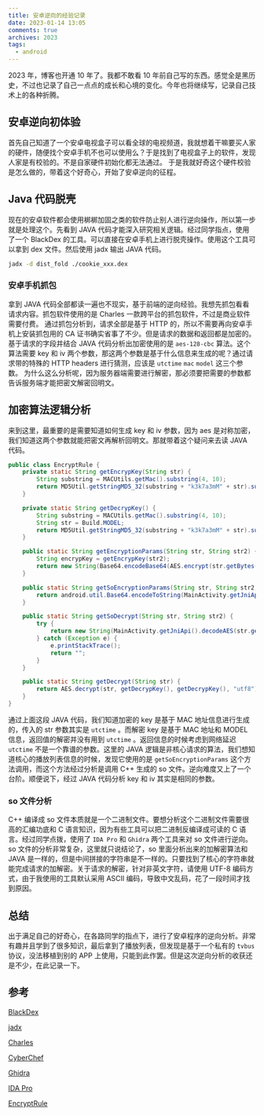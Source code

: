 ```yaml
---
title: 安卓逆向的经验记录
date: 2023-01-14 13:05
comments: true
archives: 2023
tags:
  - android
---
```


2023 年，博客也开通 10 年了。我都不敢看 10 年前自己写的东西。感觉全是黑历史，不过也记录了自己一点点的成长和心境的变化。今年也将继续写，记录自己技术上的各种折腾。

## 安卓逆向初体验

首先自己知道了一个安卓电视盒子可以看全球的电视频道，我就想着干嘛要买人家的硬件，随便找个安卓手机不也可以使用么？于是找到了电视盒子上的软件，发现人家是有校验的。不是自家硬件初始化都无法通过。
于是我就好奇这个硬件校验是怎么做的，带着这个好奇心，开始了安卓逆向的征程。

## Java 代码脱壳

现在的安卓软件都会使用梆梆加固之类的软件防止别人进行逆向操作，所以第一步就是处理这个。先看到 JAVA 代码才能深入研究相关逻辑。经过同学指点，使用了一个 BlackDex 的工具。可以直接在安卓手机上进行脱壳操作。使用这个工具可以拿到 dex 文件。然后使用 jadx 输出 JAVA 代码。

```bash
jadx -d dist_fold ./cookie_xxx.dex
```

### 安卓手机抓包

拿到 JAVA 代码全部都读一遍也不现实，基于前端的逆向经验。我想先抓包看看请求内容。抓包软件使用的是 Charles 一款跨平台的抓包软件，不过是商业软件需要付费。
通过抓包分析到，请求全部是基于 HTTP 的，所以不需要再向安卓手机上安装抓包用的 CA 证书确实省事了不少。但是请求的数据和返回都是加密的。基于请求的字段并结合 JAVA 代码分析出加密使用的是 `aes-128-cbc` 算法。这个算法需要 key 和 iv 两个参数，那这两个参数是基于什么信息来生成的呢？通过请求带的特殊的 HTTP headers 进行猜测，应该是 `utctime` `mac` `model` 这三个参数。
为什么这么分析呢，因为服务器端需要进行解密，那必须要把需要的参数都告诉服务端才能把密文解密回明文。

## 加密算法逻辑分析

来到这里，最重要的是需要知道如何生成 key 和 iv 参数，因为 aes 是对称加密，我们知道这两个参数就能把密文再解析回明文。那就带着这个疑问来去读 JAVA 代码。

```java
public class EncryptRule {
    private static String getEncrypKey(String str) {
        String substring = MACUtils.getMac().substring(4, 10);
        return MD5Util.getStringMD5_32(substring + "k3k7a3mM" + str).substring(8, 24);
    }

    private static String getDecrypKey() {
        String substring = MACUtils.getMac().substring(4, 10);
        String str = Build.MODEL;
        return MD5Util.getStringMD5_32(substring + "k3k7a3mM" + str).substring(8, 24);
    }

    public static String getEncryptionParams(String str, String str2) {
        String encrypKey = getEncrypKey(str2);
        return new String(Base64.encodeBase64(AES.encrypt(str.getBytes(), encrypKey.getBytes(), encrypKey.getBytes())));
    }

    public static String getSoEncryptionParams(String str, String str2, String str3) {
        return android.util.Base64.encodeToString(MainActivity.getJniApi().encodeAES(str.getBytes(), str3.getBytes(), str2.getBytes()), 2);
    }

    public static String getSoDecrypt(String str, String str2) {
        try {
            return new String(MainActivity.getJniApi().decodeAES(str.getBytes(), android.util.Base64.decode(str2.getBytes(), 2)));
        } catch (Exception e) {
            e.printStackTrace();
            return "";
        }
    }

    public static String getDecrypt(String str) {
        return AES.decrypt(str, getDecrypKey(), getDecrypKey(), "utf8");
    }
}
```

通过上面这段 JAVA 代码，我们知道加密的 key 是基于 MAC 地址信息进行生成的，传入的 str 参数其实是 `utctime` 。而解密 key 是基于 MAC 地址和 MODEL 信息，返回值的解密并没有用到 `utctime` 。返回信息的时候考虑到网络延迟 `utctime` 不是一个靠谱的参数。这里的 JAVA 逻辑是非核心请求的算法，我们想知道核心的播放列表信息的时候，发现它使用的是 `getSoEncryptionParams` 这个方法调用，而这个方法经过分析是调用 C++ 生成的 so 文件。逆向难度又上了一个台阶。顺便说下，经过 JAVA 代码分析 key 和 iv 其实是相同的参数。

### so 文件分析

C++ 编译成 so 文件本质就是一个二进制文件。要想分析这个二进制文件需要很高的汇编功底和 C 语言知识，因为有些工具可以把二进制反编译成可读的 C 语言。经过同学点拨，使用了 `IDA Pro` 和 `Ghidra` 两个工具来对 so 文件进行逆向。so 文件的分析非常复杂，这里就只说结论了，so 里面分析出来的加解密算法和 JAVA 是一样的，但是中间拼接的字符串是不一样的。只要找到了核心的字符串就能完成请求的加解密。关于请求的解密，针对非英文字符，请使用 UTF-8 编码方式，由于我使用的工具默认采用 ASCII 编码，导致中文乱码，花了一段时间才找到原因。

## 总结

出于满足自己的好奇心，在各路同学的指点下，进行了安卓程序的逆向分析。非常有趣并且学到了很多知识，最后拿到了播放列表，但发现是基于一个私有的 `tvbus` 协议，没法移植到别的 APP 上使用，只能到此作罢。但是这次逆向分析的收获还是不少，在此记录一下。

## 参考

[BlackDex](https://github.com/CodingGay/BlackDex)

[jadx](https://github.com/skylot/)

[Charles](https://www.charlesproxy.com/)

[CyberChef](https://gchq.github.io/CyberChef/)

[Ghidra](https://github.com/NationalSecurityAgency/ghidra)

[IDA Pro](https://hex-rays.com/ida-pro/)

[EncryptRule](https://gist.github.com/acgotaku/091a7a5d181b3211392b0fbdaf37d347)
